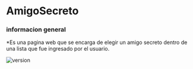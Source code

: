 # AmigoSecreto

### informacion general
*Es una pagina web que se encarga de elegir un amigo secreto dentro de una lista que fue ingresado por el usuario.


![version](https://img.shields.io/badge/version-1.0-blue)
